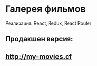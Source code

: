 # Галерея фильмов

Реализация: React, Redux, React Router

## Продакшен версия:

## http://my-movies.cf


